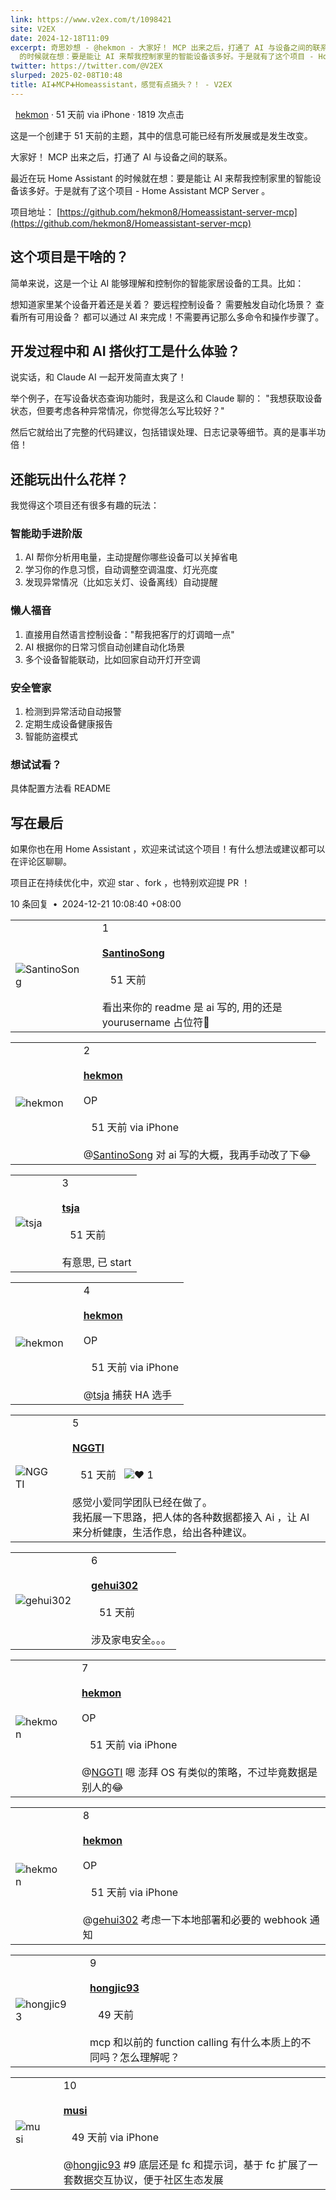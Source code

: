 ```yaml
---
link: https://www.v2ex.com/t/1098421
site: V2EX
date: 2024-12-18T11:09
excerpt: 奇思妙想 - @hekmon - 大家好！ MCP 出来之后，打通了 AI 与设备之间的联系。最近在玩 Home Assistant
  的时候就在想：要是能让 AI 来帮我控制家里的智能设备该多好。于是就有了这个项目 - Hom
twitter: https://twitter.com/@V2EX
slurped: 2025-02-08T10:48
title: AI➕MCP➕Homeassistant，感觉有点搞头？！ - V2EX
---
```

  
  [hekmon](/member/hekmon) · 51 天前 via iPhone · 1819 次点击

这是一个创建于 51 天前的主题，其中的信息可能已经有所发展或是发生改变。

大家好！ MCP 出来之后，打通了 AI 与设备之间的联系。

最近在玩 Home Assistant 的时候就在想：要是能让 AI 来帮我控制家里的智能设备该多好。于是就有了这个项目 - Home Assistant MCP Server 。

项目地址： [https://github.com/hekmon8/Homeassistant-server-mcp](https://github.com/hekmon8/Homeassistant-server-mcp)

## 这个项目是干啥的？

简单来说，这是一个让 AI 能够理解和控制你的智能家居设备的工具。比如：

想知道家里某个设备开着还是关着？ 要远程控制设备？ 需要触发自动化场景？ 查看所有可用设备？ 都可以通过 AI 来完成！不需要再记那么多命令和操作步骤了。

## 开发过程中和 AI 搭伙打工是什么体验？

说实话，和 Claude AI 一起开发简直太爽了！

举个例子，在写设备状态查询功能时，我是这么和 Claude 聊的： "我想获取设备状态，但要考虑各种异常情况，你觉得怎么写比较好？"

然后它就给出了完整的代码建议，包括错误处理、日志记录等细节。真的是事半功倍！

## 还能玩出什么花样？

我觉得这个项目还有很多有趣的玩法：

### 智能助手进阶版

1. AI 帮你分析用电量，主动提醒你哪些设备可以关掉省电
2. 学习你的作息习惯，自动调整空调温度、灯光亮度
3. 发现异常情况（比如忘关灯、设备离线）自动提醒

### 懒人福音

1. 直接用自然语言控制设备："帮我把客厅的灯调暗一点"
2. AI 根据你的日常习惯自动创建自动化场景
3. 多个设备智能联动，比如回家自动开灯开空调

### 安全管家

1. 检测到异常活动自动报警
2. 定期生成设备健康报告
3. 智能防盗模式

### 想试试看？

具体配置方法看 README

## 写在最后

如果你也在用 Home Assistant ，欢迎来试试这个项目！有什么想法或建议都可以在评论区聊聊。

项目正在持续优化中，欢迎 star 、fork ，也特别欢迎提 PR ！


10 条回复  **•**  2024-12-21 10:08:40 +08:00

|   |   |   |
|---|---|---|
|![SantinoSong](https://cdn.v2ex.com/gravatar/fb3070fbfc1930ddd4c46cc0d0a28a54?s=48&d=retro)||1<br><br>**[SantinoSong](/member/SantinoSong)**  <br><br>   51 天前<br><br>看出来你的 readme 是 ai 写的, 用的还是 yourusername 占位符🧐|

|   |   |   |
|---|---|---|
|![hekmon](https://cdn.v2ex.com/gravatar/4c90022e62784a51031da922421abb70?s=48&d=retro)||2<br><br>**[hekmon](/member/hekmon)**  <br><br>OP<br><br>   51 天前 via iPhone<br><br>@[SantinoSong](/member/SantinoSong) 对 ai 写的大概，我再手动改了下😂|

|   |   |   |
|---|---|---|
|![tsja](https://cdn.v2ex.com/avatar/b58f/4505/570178_normal.png?m=1730252403)||3<br><br>**[tsja](/member/tsja)**  <br><br>   51 天前<br><br>有意思, 已 start|

|   |   |   |
|---|---|---|
|![hekmon](https://cdn.v2ex.com/gravatar/4c90022e62784a51031da922421abb70?s=48&d=retro)||4<br><br>**[hekmon](/member/hekmon)**  <br><br>OP<br><br>   51 天前 via iPhone<br><br>@[tsja](/member/tsja) 捕获 HA 选手|

|   |   |   |
|---|---|---|
|![NGGTI](https://cdn.v2ex.com/avatar/0ed5/cb9a/434155_normal.png?m=1709800738)||5<br><br>**[NGGTI](/member/NGGTI)**  <br><br>   51 天前   ![❤️](/static/img/heart_neue_red.png?v=16ec2dd0a880be6edda1e4a2e35754b3) 1<br><br>感觉小爱同学团队已经在做了。  <br>我拓展一下思路，把人体的各种数据都接入 Ai ，让 AI 来分析健康，生活作息，给出各种建议。|

|   |   |   |
|---|---|---|
|![gehui302](https://cdn.v2ex.com/gravatar/b48800da2c1eb52929bdbc299f7865bc?s=48&d=retro)||6<br><br>**[gehui302](/member/gehui302)**  <br><br>   51 天前<br><br>涉及家电安全。。。|

|   |   |   |
|---|---|---|
|![hekmon](https://cdn.v2ex.com/gravatar/4c90022e62784a51031da922421abb70?s=48&d=retro)||7<br><br>**[hekmon](/member/hekmon)**  <br><br>OP<br><br>   51 天前 via iPhone<br><br>@[NGGTI](/member/NGGTI) 嗯 澎拜 OS 有类似的策略，不过毕竟数据是别人的😂|

|   |   |   |
|---|---|---|
|![hekmon](https://cdn.v2ex.com/gravatar/4c90022e62784a51031da922421abb70?s=48&d=retro)||8<br><br>**[hekmon](/member/hekmon)**  <br><br>OP<br><br>   51 天前 via iPhone<br><br>@[gehui302](/member/gehui302) 考虑一下本地部署和必要的 webhook 通知|

|   |   |   |
|---|---|---|
|![hongjic93](https://cdn.v2ex.com/gravatar/81497d2c52419d0f948e1bfe82991bdb?s=48&d=retro)||9<br><br>**[hongjic93](/member/hongjic93)**  <br><br>   49 天前<br><br>mcp 和以前的 function calling 有什么本质上的不同吗？怎么理解呢？|

|   |   |   |
|---|---|---|
|![musi](https://cdn.v2ex.com/avatar/3c30/8c17/303588_normal.png?m=1691313864)||10<br><br>**[musi](/member/musi)**  <br><br>   49 天前 via iPhone<br><br>@[hongjic93](/member/hongjic93) #9 底层还是 fc 和提示词，基于 fc 扩展了一套数据交互协议，便于社区生态发展|
